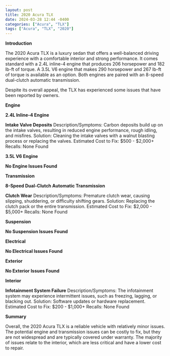 ```yaml
---
layout: post
title: 2020 Acura TLX
date: 2024-03-28 12:44 -0400
categories: ["Acura", "TLX"]
tags: ["Acura", "TLX", "2020"]
---
```

**Introduction**

The 2020 Acura TLX is a luxury sedan that offers a well-balanced driving experience with a comfortable interior and strong performance. It comes standard with a 2.4L inline-4 engine that produces 206 horsepower and 182 lb-ft of torque. A 3.5L V6 engine that makes 290 horsepower and 267 lb-ft of torque is available as an option. Both engines are paired with an 8-speed dual-clutch automatic transmission.

Despite its overall appeal, the TLX has experienced some issues that have been reported by owners.

**Engine**

**2.4L Inline-4 Engine**

**Intake Valve Deposits**
Description/Symptoms: Carbon deposits build up on the intake valves, resulting in reduced engine performance, rough idling, and misfires.
Solution: Cleaning the intake valves with a walnut blasting process or replacing the valves.
Estimated Cost to Fix: $500 - $2,000+
Recalls: None Found

**3.5L V6 Engine**

**No Engine Issues Found**

**Transmission**

**8-Speed Dual-Clutch Automatic Transmission**

**Clutch Wear**
Description/Symptoms: Premature clutch wear, causing slipping, shuddering, or difficulty shifting gears.
Solution: Replacing the clutch pack or the entire transmission.
Estimated Cost to Fix: $2,000 - $5,000+
Recalls: None Found

**Suspension**

**No Suspension Issues Found**

**Electrical**

**No Electrical Issues Found**

**Exterior**

**No Exterior Issues Found**

**Interior**

**Infotainment System Failure**
Description/Symptoms: The infotainment system may experience intermittent issues, such as freezing, lagging, or blacking out.
Solution: Software updates or hardware replacement.
Estimated Cost to Fix: $200 - $1,000+
Recalls: None Found

**Summary**

Overall, the 2020 Acura TLX is a reliable vehicle with relatively minor issues. The potential engine and transmission issues can be costly to fix, but they are not widespread and are typically covered under warranty. The majority of issues relate to the interior, which are less critical and have a lower cost to repair.
